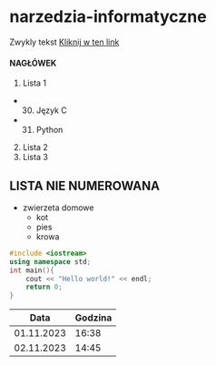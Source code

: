 # narzedzia-informatyczne
Zwykly tekst
[Kliknij w ten link](https://docs.github.com/en/get-started/writing-on-github/getting-started-with-writing-and-formatting-on-github/basic-writing-and-formatting-syntax)

#### NAGŁÓWEK  
  1. Lista 1
  - 30. Język C
  - 31. Python
  2. Lista 2  
  5. Lista 3

## LISTA NIE NUMEROWANA  
- zwierzeta domowe
  - kot
  - pies
  - krowa
```c++
#include <iostream>
using namespace std;
int main(){
    cout << "Hello world!" << endl;
    return 0;
}
```
|Data | Godzina |  
| ---------- | --------- |  
| 01.11.2023 | 16:38 |  
| 02.11.2023 | 14:45 |

